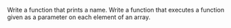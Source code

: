 Write a function that prints a name.
Write a function that executes a function given as a parameter on each element of an array.
